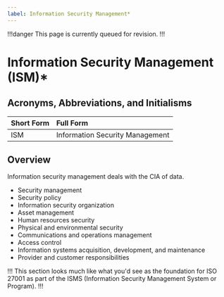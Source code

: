 ```yaml
---
label: Information Security Management*
---
```


!!!danger
This page is currently queued for revision.
!!!

# Information Security Management (ISM)*

## Acronyms, Abbreviations, and Initialisms

Short Form | Full Form
:--- | :---
ISM | Information Security Management

## Overview

Information security management deals with the CIA of data.

- Security management
- Security policy
- Information security organization
- Asset management
- Human resources security
- Physical and environmental security
- Communications and operations management
- Access control
- Information systems acquisition, development, and maintenance
- Provider and customer responsibilities

!!!
This section looks much like what you'd see as the foundation for ISO 27001 as part of the ISMS (Information Security Management System or Program).
!!!
